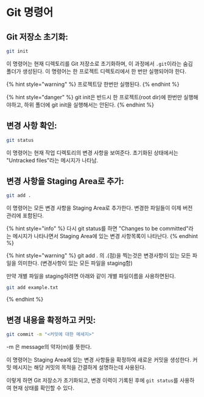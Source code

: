 # Git 명령어

## **Git 저장소 초기화:**

```bash
git init
```

이 명령어는 현재 디렉토리를 Git 저장소로 초기화하며, 이 과정에서 `.git`이라는 숨김 폴더가 생성된다. 이 명령어는 한 프로젝트 디렉토리에서 한 번만 실행되어야 한다.

{% hint style="warning" %}
프로젝트당 한번만 실행된다.
{% endhint %}

{% hint style="danger" %}
git init은 반드시 한 프로젝트(root dir)에 한번만 실행해야하고, 하위 폴더에 git init을 실행해서는 안된다.
{% endhint %}



## **변경 사항 확인:**

```bash
git status
```

이 명령어는 현재 작업 디렉토리의 변경 사항을 보여준다. 초기화된 상태에서는 "Untracked files"라는 메시지가 나타남.



## **변경 사항을 Staging Area로 추가:**

```bash
git add .
```

이 명령어는 모든 변경 사항을 Staging Area로 추가한다. 변경한 파일들이 이제 버전 관리에 포함된다.

{% hint style="info" %}
다시 git status를 하면 "Changes to be committed"라는 메시지가 나타나면서 Staging Area에 있는 변경 사항목록이 나타난다.
{% endhint %}

{% hint style="warning" %}
git add . 의 .(점)을 찍는것은 변경사항이 있는 모든 파일을 의미한다. (변경사항이 있는 모든 파일을 staging함)

만약 개별 파일을 staging하려면 아래와 같이 개별 파일이름을 사용하면된다.

```bash
git add example.txt
```
{% endhint %}





## **변경 내용을 확정하고 커밋:**

```bash
git commit -m "<커밋에 대한 메세지>"
```

\-m 은 message의 약자(m)를 뜻한다.

이 명령어는 Staging Area에 있는 변경 사항들을 확정하여 새로운 커밋을 생성한다. 커밋 메시지는 해당 커밋의 목적을 간결하게 설명하는데 사용된다.

이렇게 하면 Git 저장소가 초기화되고, 변경 이력이 기록된 후에 `git status`를 사용하여 현재 상태를 확인할 수 있다.
